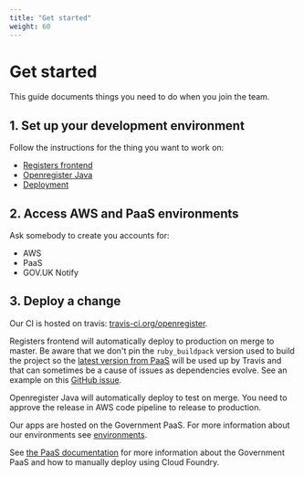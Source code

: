 ```yaml
---
title: "Get started"
weight: 60
---
```


# Get started
This guide documents things you need to do when you join the team.

## 1. Set up your development environment

Follow the instructions for the thing you want to work on:

- [Registers frontend](https://github.com/openregister/registers-frontend)
- [Openregister Java](https://github.com/openregister/openregister-java)
- [Deployment](https://github.com/openregister/deployment)

## 2. Access AWS and PaaS environments
Ask somebody to create you accounts for:

- AWS
- PaaS
- GOV.UK Notify

## 3. Deploy a change
Our CI is hosted on travis: [travis-ci.org/openregister](https://travis-ci.org/openregister).

Registers frontend will automatically deploy to production on merge to
master. Be aware that we don't pin the `ruby_buildpack` version used
to build the project so the [latest version from
PaaS](https://github.com/alphagov/paas-cf/commits/master/config/buildpacks.yml)
will be used up by Travis and that can sometimes be a cause of issues
as dependencies evolve. See an example on this [GitHub
issue](https://github.com/openregister/registers-frontend/issues/667).

Openregister Java will automatically deploy to test on merge. You need to approve the release in AWS code pipeline to release to production.

Our apps are hosted on the Government PaaS. For more information about our environments see [environments](/manual/environments.html).

See [the PaaS documentation](https://docs.cloud.service.gov.uk) for more information about the Government PaaS and how to manually deploy using Cloud Foundry.
